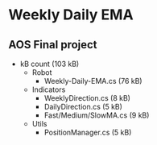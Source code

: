 # Weekly Daily EMA
## AOS Final project
- kB count (103 kB)
  - Robot
    - Weekly-Daily-EMA.cs (76 kB)
  - Indicators
    - WeeklyDirection.cs (8 kB)
    - DailyDirection.cs (5 kB)
    - Fast/Medium/SlowMA.cs (9 kB)
  - Utils
    - PositionManager.cs (5 kB)
